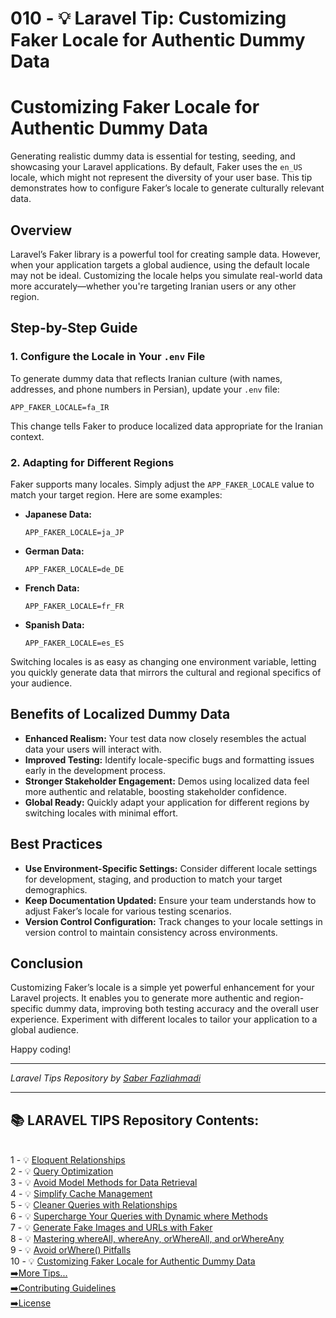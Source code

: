 # 010 - 💡 Laravel Tip: Customizing Faker Locale for Authentic Dummy Data  

# Customizing Faker Locale for Authentic Dummy Data

Generating realistic dummy data is essential for testing, seeding, and showcasing your Laravel applications. By default, Faker uses the `en_US` locale, which might not represent the diversity of your user base. This tip demonstrates how to configure Faker’s locale to generate culturally relevant data.

## Overview

Laravel’s Faker library is a powerful tool for creating sample data. However, when your application targets a global audience, using the default locale may not be ideal. Customizing the locale helps you simulate real-world data more accurately—whether you're targeting Iranian users or any other region.

## Step-by-Step Guide

### 1. Configure the Locale in Your `.env` File

To generate dummy data that reflects Iranian culture (with names, addresses, and phone numbers in Persian), update your `.env` file:

```env
APP_FAKER_LOCALE=fa_IR
```

This change tells Faker to produce localized data appropriate for the Iranian context.

### 2. Adapting for Different Regions

Faker supports many locales. Simply adjust the `APP_FAKER_LOCALE` value to match your target region. Here are some examples:

- **Japanese Data:**  
  ```env
  APP_FAKER_LOCALE=ja_JP
  ```
- **German Data:**  
  ```env
  APP_FAKER_LOCALE=de_DE
  ```
- **French Data:**  
  ```env
  APP_FAKER_LOCALE=fr_FR
  ```
- **Spanish Data:**  
  ```env
  APP_FAKER_LOCALE=es_ES
  ```

Switching locales is as easy as changing one environment variable, letting you quickly generate data that mirrors the cultural and regional specifics of your audience.

## Benefits of Localized Dummy Data

- **Enhanced Realism:** Your test data now closely resembles the actual data your users will interact with.
- **Improved Testing:** Identify locale-specific bugs and formatting issues early in the development process.
- **Stronger Stakeholder Engagement:** Demos using localized data feel more authentic and relatable, boosting stakeholder confidence.
- **Global Ready:** Quickly adapt your application for different regions by switching locales with minimal effort.

## Best Practices

- **Use Environment-Specific Settings:** Consider different locale settings for development, staging, and production to match your target demographics.
- **Keep Documentation Updated:** Ensure your team understands how to adjust Faker’s locale for various testing scenarios.
- **Version Control Configuration:** Track changes to your locale settings in version control to maintain consistency across environments.

## Conclusion

Customizing Faker’s locale is a simple yet powerful enhancement for your Laravel projects. It enables you to generate more authentic and region-specific dummy data, improving both testing accuracy and the overall user experience. Experiment with different locales to tailor your application to a global audience.

Happy coding!

---

*Laravel Tips Repository by <a href="https://github.com/saberfazliahmadi/">Saber Fazliahmadi</a>*

---

## 📚 LARAVEL TIPS Repository Contents:
</br>
1 - 💡 <a href="https://github.com/saberfazliahmadi/Laravel-Tips/blob/main/tips/001-eloquent-relationships.md" >Eloquent Relationships</a>  
</br>
2 - 💡 <a href="https://github.com/saberfazliahmadi/Laravel-Tips/blob/main/tips/002-query-optimization.md" >Query Optimization</a>
</br>
3 - 💡 <a href="https://github.com/saberfazliahmadi/Laravel-Tips/blob/main/tips/003-dont-use-model-methods-for-retrieving-data.md" >Avoid Model Methods for Data Retrieval</a>
</br>
4 - 💡 <a href="https://github.com/saberfazliahmadi/Laravel-Tips/blob/main/tips/004-use-optimize-clear-command.md" >Simplify Cache Management</a>  
</br>
5 - 💡 <a href="https://github.com/saberfazliahmadi/Laravel-Tips/blob/main/tips/005-querying-with-relationships.md" >Cleaner Queries with Relationships</a>
</br>
6 - 💡 <a href="https://github.com/saberfazliahmadi/Laravel-Tips/blob/main/tips/006-dynamic-where-methods.md" >Supercharge Your Queries with Dynamic where Methods</a>
</br>
7 - 💡 <a href="https://github.com/saberfazliahmadi/Laravel-Tips/blob/main/tips/007-faker_image_generation.md" >Generate Fake Images and URLs with Faker</a>
</br>
8 - 💡 <a href="https://github.com/saberfazliahmadi/Laravel-Tips/blob/main/tips/008-query-builder-where-methods.md" >Mastering whereAll, whereAny, orWhereAll, and orWhereAny</a>
</br>
9 - 💡 <a href="https://github.com/saberfazliahmadi/Laravel-Tips/blob/main/tips/009-orwhere-query-mistake.md" >Avoid orWhere() Pitfalls</a>
</br>
10 - 💡 <a href="https://github.com/saberfazliahmadi/Laravel-Tips/blob/main/tips/010-customizing-faker-locale-for-authentic-dummy-data.md" >Customizing Faker Locale for Authentic Dummy Data</a>
</br>
<a href="https://github.com/saberfazliahmadi/Laravel-Tips" >➡️More Tips...</a>
</br>
<a href="https://github.com/saberfazliahmadi/Laravel-Tips/blob/main/CONTRIBUTING.md" >➡️Contributing Guidelines</a>
</br>
<a href="https://github.com/saberfazliahmadi/Laravel-Tips/blob/main/LICENSE" >➡️License</a>
</br>
</br>
